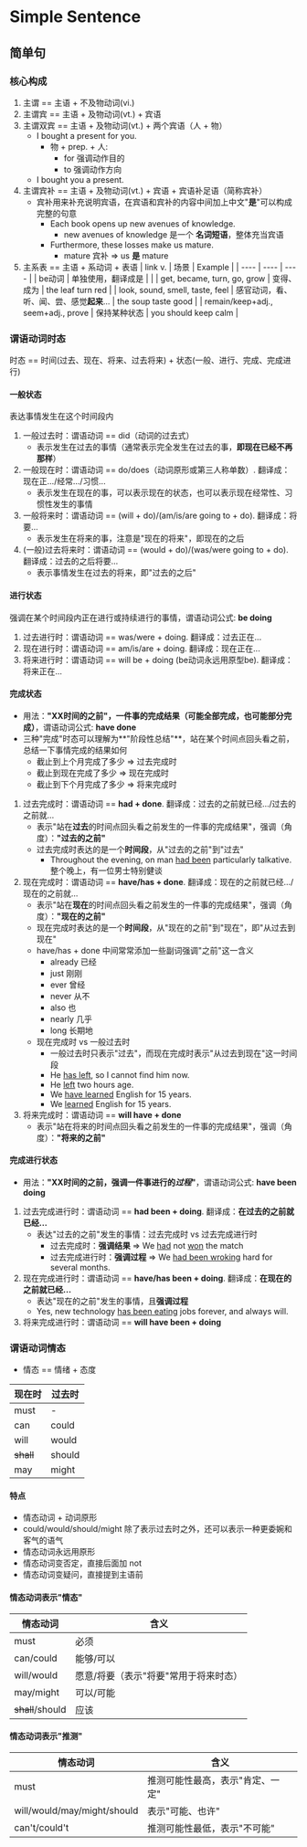 # Simple Sentence

## 简单句

### 核心构成

1. 主谓 == 主语 + 不及物动词(vi.)
2. 主谓宾 == 主语 + 及物动词(vt.) + 宾语
3. 主谓双宾 == 主语 + 及物动词(vt.) + 两个宾语（人 + 物）
    - I bought a present for you.
        - 物 + prep. + 人:
            - for 强调动作目的
            - to 强调动作方向
    - I bought you a present.
4. 主谓宾补 == 主语 + 及物动词(vt.) + 宾语 + 宾语补足语（简称宾补）
    - 宾补用来补充说明宾语，在宾语和宾补的内容中间加上中文"**是**"可以构成完整的句意
        - Each book opens up new avenues of knowledge.
            - new avenues of knowledge 是一个 **名词短语**，整体充当宾语
        - Furthermore, these losses make us mature.
            - mature 宾补 => us **是** mature
5. 主系表 == 主语 + 系动词 + 表语
   | link v. | 场景 | Example |
   | ---- | ---- | ---- |
   | be动词 | 单独使用，翻译成是 | |
   | get, became, turn, go, grow | 变得、成为 | the leaf turn red |
   | look, sound, smell, taste, feel | 感官动词，看、听、闻、尝、感觉**起来**... | the soup taste good |
   | remain/keep+adj., seem+adj., prove | 保持某种状态 | you should keep calm |

### 谓语动词时态

时态 == 时间(过去、现在、将来、过去将来) + 状态(一般、进行、完成、完成进行)

#### 一般状态

表达事情发生在这个时间段内

1. 一般过去时：谓语动词 == did（动词的过去式）
    - 表示发生在过去的事情（通常表示完全发生在过去的事，**即现在已经不再那样**）
2. 一般现在时：谓语动词 == do/does（动词原形或第三人称单数）. 翻译成：现在正.../经常.../习惯...
    - 表示发生在现在的事，可以表示现在的状态，也可以表示现在经常性、习惯性发生的事情
3. 一般将来时：谓语动词 == (will + do)/(am/is/are going to + do). 翻译成：将要...
    - 表示发生在将来的事，注意是"现在的将来"，即现在的之后
4. (一般)过去将来时：谓语动词 == (would + do)/(was/were going to + do). 翻译成：过去的之后将要...
    - 表示事情发生在过去的将来，即"过去的之后"

#### 进行状态

强调在某个时间段内正在进行或持续进行的事情，谓语动词公式: **be doing**

1. 过去进行时：谓语动词 == was/were + doing. 翻译成：过去正在...
2. 现在进行时：谓语动词 == am/is/are + doing. 翻译成：现在正在...
3. 将来进行时：谓语动词 == will be + doing (be动词永远用原型be). 翻译成：将来正在...

#### 完成状态

- 用法：**"XX时间的之前"，一件事的完成结果（可能全部完成，也可能部分完成）**，谓语动词公式: **have done**
- 三种"完成"时态可以理解为**"阶段性总结"**，站在某个时间点回头看之前，总结一下事情完成的结果如何
    - 截止到上个月完成了多少 => 过去完成时
    - 截止到现在完成了多少 => 现在完成时
    - 截止到下个月完成了多少 => 将来完成时

1. 过去完成时：谓语动词 == **had + done**. 翻译成：过去的之前就已经.../过去的之前就...
    - 表示"站在**过去**的时间点回头看之前发生的一件事的完成结果"，强调（角度）：**"过去的之前"**
    - 过去完成时表达的是一个**时间段**，从"过去的之前"到"过去"
        - Throughout the evening, on man <u>had been</u> particularly talkative. 整个晚上，有一位男士特别健谈
2. 现在完成时：谓语动词 == **have/has + done**. 翻译成：现在的之前就已经.../现在的之前就...
    - 表示"站在**现在**的时间点回头看之前发生的一件事的完成结果"，强调（角度）：**"现在的之前"**
    - 现在完成时表达的是一个**时间段**，从"现在的之前"到"现在"，即"从过去到现在"
    - have/has + done 中间常常添加一些副词强调"之前"这一含义
        - already 已经
        - just 刚刚
        - ever 曾经
        - never 从不
        - also 也
        - nearly 几乎
        - long 长期地
    - 现在完成时 vs 一般过去时
        - 一般过去时只表示"过去"，而现在完成时表示"从过去到现在"这一时间段
        - He <u>has left</u>, so I cannot find him now.
        - He <u>left</u> two hours age.
        - We <u>have learned</u> English for 15 years.
        - We <u>learned</u> English for 15 years.
3. 将来完成时：谓语动词 == **will have + done**
    - 表示"站在将来的时间点回头看之前发生的一件事的完成结果"，强调（角度）：**"将来的之前"**

#### 完成进行状态

- 用法：**"XX时间的之前，强调一件事进行的*过程*"**，谓语动词公式: **have been doing**

1. 过去完成进行时：谓语动词 == **had been + doing**. 翻译成：**在过去的之前就已经...**
    - 表达"过去的之前"发生的事情：过去完成时 vs 过去完成进行时
        - 过去完成时：**强调结果** => We <u>had</u> not <u>won</u> the match
        - 过去完成进行时：**强调过程** => We <u>had been wroking</u> hard for several months.
2. 现在完成进行时：谓语动词 == **have/has been + doing**. 翻译成：**在现在的之前就已经...**
    - 表达"现在的之前"发生的事情，且**强调过程**
    - Yes, new technology <u>has been eating</u> jobs forever, and always will.
3. 将来完成进行时：谓语动词 == **will have been + doing**

### 谓语动词情态

- 情态 == 情绪 + 态度

| 现在时       | 过去时    |
|-----------|--------|
| must      | -      |
| can       | could  |
| will      | would  |
| ~~shall~~ | should |
| may       | might  |

#### 特点

- 情态动词 + 动词原形
- could/would/should/might 除了表示过去时之外，还可以表示一种更委婉和客气的语气
- 情态动词永远用原形
- 情态动词变否定，直接后面加 not
- 情态动词变疑问，直接提到主语前

#### 情态动词表示"情态"

| 情态动词             | 含义                   |
|------------------|----------------------|
| must             | 必须                   |
| can/could        | 能够/可以                |
| will/would       | 愿意/将要（表示"将要"常用于将来时态） |
| may/might        | 可以/可能                |
| ~~shall~~/should | 应该                   |

#### 情态动词表示"推测"

| 情态动词                        | 含义                |
|-----------------------------|-------------------|
| must                        | 推测可能性最高，表示"肯定、一定" |
| will/would/may/might/should | 表示"可能、也许"         |
| can't/could't               | 推测可能性最低，表示"不可能"   |


